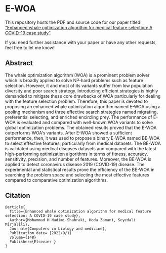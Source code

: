 # E-WOA
This repository hosts the PDF and source code for our paper titled ["Enhanced whale optimization algorithm for medical feature selection: A COVID-19 case study"](https://www.sciencedirect.com/science/article/pii/S0010482522006126)<p>
If you need further assistance with your paper or have any other requests, feel free to let me know!
## Abstract
The whale optimization algorithm (WOA) is a prominent problem solver which is broadly applied to solve NP-hard problems such as feature selection. However, it and most of its variants suffer from low population diversity and poor search strategy. Introducing efficient strategies is highly demanded to mitigate these core drawbacks of WOA particularly for dealing with the feature selection problem. Therefore, this paper is devoted to proposing an enhanced whale optimization algorithm named E-WOA using a pooling mechanism and three effective search strategies named migrating, preferential selecting, and enriched encircling prey. The performance of E-WOA is evaluated and compared with well-known WOA variants to solve global optimization problems. The obtained results proved that the E-WOA outperforms WOA's variants. After E-WOA showed a sufficient performance, then, it was used to propose a binary E-WOA named BE-WOA to select effective features, particularly from medical datasets. The BE-WOA is validated using medical diseases datasets and compared with the latest high-performing optimization algorithms in terms of fitness, accuracy, sensitivity, precision, and number of features. Moreover, the BE-WOA is applied to detect coronavirus disease 2019 (COVID-19) disease. The experimental and statistical results prove the efficiency of the BE-WOA in searching the problem space and selecting the most effective features compared to comparative optimization algorithms.


## Citation

```
@article{
  Title={Enhanced whale optimization algorithm for medical feature selection: A COVID-19 case study},
  Author={Mohammad H Nadimi-Shahraki, Hoda Zamani, Seyedali Mirjalili},
  Journal={Computers in biology and medicine},
  Publication date= {2022/9/1}
  Volume={148}
  Publisher={Elsevier }
}
```
